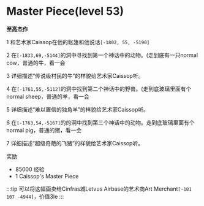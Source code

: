 # Master Piece(level 53)
**至高杰作**

1 和艺术家Caissop在他的帐篷和他说话`[-1802, 55, -5190]`

2 在`[-1833,69,-5144]`的洞中寻找到第一个神话中的动物。(走到底有一只normal cow，普通的牛，看一会

3 详细描述“传说级村民的牛”的样貌给艺术家Caissop听。

4 在`[-1761,55,-5112]`的洞中找到第二个神话中的野兽。(走到底玻璃里面有个normal sheep，普通的羊，看一会

5 详细描述“难以置信的独角羊”的样貌给艺术家Caissop听。

6 在`[-1763,54,-5167]`的的洞中找到第三个神话中的动物。走到底玻璃里面有个normal pig，普通的猪，看一会

7 详细描述“超级奇葩的飞猪”的样貌给艺术家Caissop听。

奖励
+ 85000 经验
+ 1 Caissop's Master Piece
  
:::tip
可以将这幅画卖给Cinfras城Letvus Airbase的艺术商Art Merchant`[-181 107 -4944]`，价值3le
:::